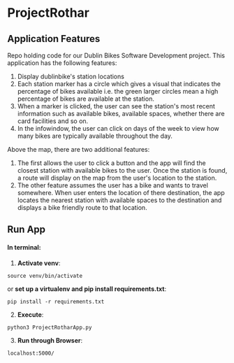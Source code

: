 # ProjectRothar
## Application Features

Repo holding code for our Dublin Bikes Software Development project.
This application has the following features:
1. Display dublinbike's station locations
2. Each station marker has a circle which gives a visual that indicates the percentage of bikes available i.e. the green larger circles mean a high percentage of bikes are available at the station.
3. When a marker is clicked, the user can see the station's most recent information such as available bikes, available spaces, whether there are card facilities and so on.
4. In the infowindow, the user can click on days of the week to view how many bikes are typically available throughout the day.

Above the map, there are two additional features:
1. The first allows the user to click a button and the app will find the closest station with available bikes to the user. Once the station is found, a route will display on the map from the user's location to the station.
2. The other feature assumes the user has a bike and wants to travel somewhere. When user enters the location of there destination, the app locates the nearest station with available spaces to the destination and displays a bike friendly route to that location.

## Run App
#### In terminal:
1. **Activate venv**:
  
  ```
  source venv/bin/activate
  ```
or **set up a virtualenv and pip install requirements.txt**:
  
  ```
  pip install -r requirements.txt
  ```
2. **Execute**:
  ```
  python3 ProjectRotharApp.py
  ```

3. **Run through Browser**:
  ```
  localhost:5000/
  ```

 